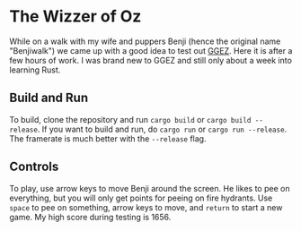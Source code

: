 # The Wizzer of Oz

While on a walk with my wife and puppers Benji (hence the original name "Benjiwalk") we came up with a good idea to test out [GGEZ](https://github.com/ggez/ggez). Here it is after a few hours of work. I was brand new to GGEZ and still only about a week into learning Rust.

## Build and Run

To build, clone the repository and run `cargo build` or `cargo build --release`. If you want to build and run, do `cargo run` or `cargo run --release`. The framerate is much better with the `--release` flag.

## Controls
To play, use arrow keys to move Benji around the screen. He likes to pee on everything, but you will only get points for peeing on fire hydrants. Use `space` to pee on something, arrow keys to move, and `return` to start a new game. My high score during testing is 1656.
